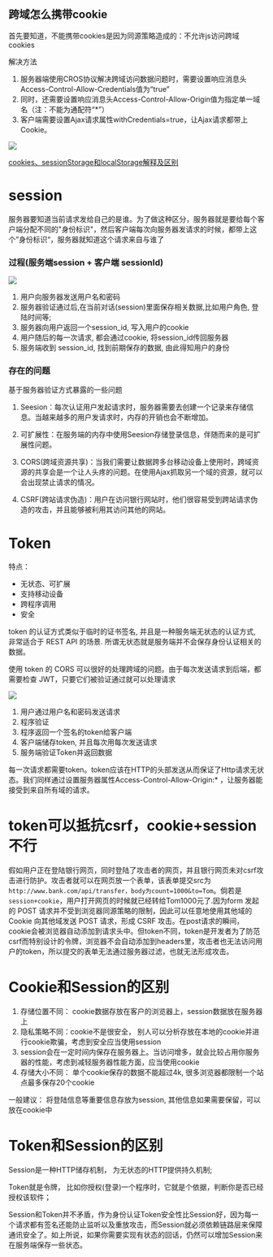 ## 跨域怎么携带cookie

首先要知道，不能携带cookies是因为同源策略造成的：不允许js访问跨域cookies

解决方法
1. 服务器端使用CROS协议解决跨域访问数据问题时，需要设置响应消息头Access-Control-Allow-Credentials值为“true”
2. 同时，还需要设置响应消息头Access-Control-Allow-Origin值为指定单一域名（注：不能为通配符“*”）
3. 客户端需要设置Ajax请求属性withCredentials=true，让Ajax请求都带上Cookie。

![](https://image-static.segmentfault.com/214/846/2148460748-5d01e744cac7a_articlex)

[cookies、sessionStorage和localStorage解释及区别](https://www.cnblogs.com/pengc/p/8714475.html)

# session
服务器要知道当前请求发给自己的是谁。为了做这种区分，服务器就是要给每个客户端分配不同的"身份标识"，然后客户端每次向服务器发请求的时候，都带上这个”身份标识“，服务器就知道这个请求来自与谁了

### 过程(服务端session + 客户端 sessionId)

![](https://image-static.segmentfault.com/240/392/2403924079-5d01e744ccf87_articlex)

1. 用户向服务器发送用户名和密码
2. 服务器验证通过后,在当前对话(session)里面保存相关数据,比如用户角色, 登陆时间等;
3. 服务器向用户返回一个session_id, 写入用户的cookie
4. 用户随后的每一次请求, 都会通过cookie, 将session_id传回服务器
5. 服务端收到 session_id, 找到前期保存的数据, 由此得知用户的身份

### 存在的问题
基于服务器验证方式暴露的一些问题
1. Seesion：每次认证用户发起请求时，服务器需要去创建一个记录来存储信息。当越来越多的用户发请求时，内存的开销也会不断增加。

2. 可扩展性：在服务端的内存中使用Seesion存储登录信息，伴随而来的是可扩展性问题。

3. CORS(跨域资源共享)：当我们需要让数据跨多台移动设备上使用时，跨域资源的共享会是一个让人头疼的问题。在使用Ajax抓取另一个域的资源，就可以会出现禁止请求的情况。

4. CSRF(跨站请求伪造)：用户在访问银行网站时，他们很容易受到跨站请求伪造的攻击，并且能够被利用其访问其他的网站。

# Token


特点：
- 无状态、可扩展
- 支持移动设备
- 跨程序调用
- 安全

token 的认证方式类似于临时的证书签名, 并且是一种服务端无状态的认证方式, 非常适合于 REST API 的场景. 所谓无状态就是服务端并不会保存身份认证相关的数据。

使用 token 的 CORS 可以很好的处理跨域的问题。由于每次发送请求到后端，都需要检查 JWT，只要它们被验证通过就可以处理请求


![](https://image-static.segmentfault.com/328/265/3282657795-5d01e74493d33_articlex)

1. 用户通过用户名和密码发送请求
2. 程序验证
3. 程序返回一个签名的token给客户端
4. 客户端储存token, 并且每次用每次发送请求
5. 服务端验证Token并返回数据

每一次请求都需要token。token应该在HTTP的头部发送从而保证了Http请求无状态。我们同样通过设置服务器属性Access-Control-Allow-Origin:* ，让服务器能接受到来自所有域的请求。
# token可以抵抗csrf，cookie+session不行

假如用户正在登陆银行网页，同时登陆了攻击者的网页，并且银行网页未对csrf攻击进行防护。攻击者就可以在网页放一个表单，该表单提交src为`http://www.bank.com/api/transfer，body为count=1000&to=Tom`。倘若是`session+cookie`，用户打开网页的时候就已经转给Tom1000元了.因为form 发起的 POST 请求并不受到浏览器同源策略的限制，因此可以任意地使用其他域的 Cookie 向其他域发送 POST 请求，形成 CSRF 攻击。在post请求的瞬间，cookie会被浏览器自动添加到请求头中。但token不同，token是开发者为了防范csrf而特别设计的令牌，浏览器不会自动添加到headers里，攻击者也无法访问用户的token，所以提交的表单无法通过服务器过滤，也就无法形成攻击。

# Cookie和Session的区别
1. 存储位置不同： cookie数据存放在客户的浏览器上，session数据放在服务器上
2. 隐私策略不同：cookie不是很安全， 别人可以分析存放在本地的cookie并进行cookie欺骗，考虑到安全应当使用session
3. session会在一定时间内保存在服务器上。当访问增多，就会比较占用你服务器的性能，考虑到减轻服务器性能方面，应当使用cookie
4. 存储大小不同： 单个cookie保存的数据不能超过4k, 很多浏览器都限制一个站点最多保存20个cookie

一般建议： 将登陆信息等重要信息存放为session, 其他信息如果需要保留，可以放在cookie中

# Token和Session的区别

Session是一种HTTP储存机制， 为无状态的HTTP提供持久机制;

Token就是令牌， 比如你授权(登录)一个程序时，它就是个依据，判断你是否已经授权该软件；

Session和Token并不矛盾，作为身份认证Token安全性比Session好，因为每一个请求都有签名还能防止监听以及重放攻击，而Session就必须依赖链路层来保障通讯安全了。如上所说，如果你需要实现有状态的回话，仍然可以增加Session来在服务端保存一些状态。
